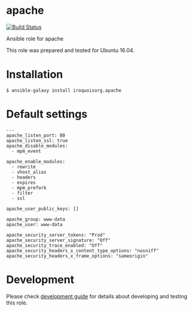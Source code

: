 # apache

[![Build Status](https://travis-ci.com/iroquoisorg/ansible-role-apache.svg?branch=master)](https://travis-ci.com/iroquoisorg/ansible-role-apache)

Ansible role for apache

This role was prepared and tested for Ubuntu 16.04.

# Installation

`$ ansible-galaxy install iroquoisorg.apache`

# Default settings

```
---
apache_listen_port: 80
apache_listen_ssl: true
apache_disable_modules:
  - mpm_event

apache_enable_modules:
  - rewrite
  - vhost_alias
  - headers
  - expires
  - mpm_prefork
  - filter
  - ssl

apache_user_public_keys: []

apache_group: www-data
apache_user: www-data

apache_security_server_tokens: "Prod"
apache_security_server_signature: "Off"
apache_security_trace_enabled: "Off"
apache_security_headers_x_content_type_options: "nosniff"
apache_security_headers_x_frame_options: "sameorigin"

```

# Development

Please check [development guide](DEVELOPMENT.md) for details about developing and testing this role.
